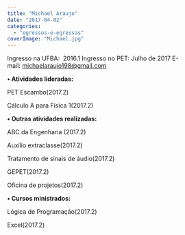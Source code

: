 ```yaml
---
title: "Michael Araujo"
date: "2017-04-02"
categories: 
  - "egressos-e-egressas"
coverImage: "Michael.jpg"
---
```


Ingresso na UFBA:  2016.1 Ingresso no PET: Julho de 2017 E-mail: [michaelaraujo198@gmail.com](mailto:michaelaraujo198@gmail.com)[](http://gmail.com/)

**• Atividades lideradas:**

PET Escambo(2017.2)

Cálculo A para Física 1(2017.2)

**• Outras atividades realizadas:**

ABC da Engenharia (2017.2)

Auxílio extraclasse(2017.2)

Tratamento de sinais de áudio(2017.2)

GEPET(2017.2)

Oficina de projetos(2017.2)

**• Cursos ministrados:**

Lógica de Programação(2017.2)

Excel(2017.2)
